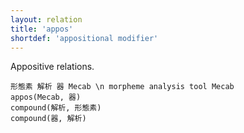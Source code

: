 ```yaml
---
layout: relation
title: 'appos'
shortdef: 'appositional modifier'
---
```


Appositive relations.

~~~ sdparse
形態素 解析 器 Mecab \n morpheme analysis tool Mecab
appos(Mecab, 器)
compound(解析, 形態素)
compound(器, 解析)
~~~
